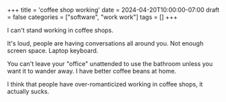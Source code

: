 +++
title = 'coffee shop working'
date = 2024-04-20T10:00:00-07:00
draft = false
categories = ["software", "work work"]
tags = []
+++

I can't stand working in coffee shops.

It's loud, people are having conversations all around you. Not enough screen space. Laptop keyboard.

You can't leave your "office" unattended to use the bathroom unless you want it to wander away. I have better coffee beans at home.

I think that people have over-romanticized working in coffee shops, it actually sucks.